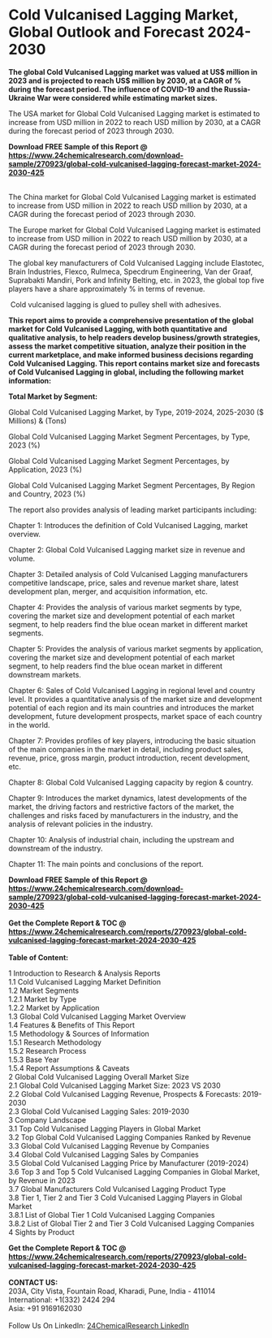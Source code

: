 <h1>Cold Vulcanised Lagging Market, Global Outlook and Forecast 2024-2030</h1><p><strong>The global Cold Vulcanised Lagging market was valued at US$ million in 2023 and is projected to reach US$ million by 2030, at a CAGR of % during the forecast period. The influence of COVID-19 and the Russia-Ukraine War were considered while estimating market sizes.</strong></p><p>
</p><p>The USA market for Global Cold Vulcanised Lagging market is estimated to increase from USD million in 2022 to reach USD million by 2030, at a CAGR during the forecast period of 2023 through 2030.</p><div><b>Download FREE Sample of this Report @ 
            <a href="https://www.24chemicalresearch.com/download-sample/270923/global-cold-vulcanised-lagging-forecast-market-2024-2030-425">
            https://www.24chemicalresearch.com/download-sample/270923/global-cold-vulcanised-lagging-forecast-market-2024-2030-425</a></b></div><br><p>
</p><p>The China market for Global Cold Vulcanised Lagging market is estimated to increase from USD million in 2022 to reach USD million by 2030, at a CAGR during the forecast period of 2023 through 2030.</p><p>
</p><p>The Europe market for Global Cold Vulcanised Lagging market is estimated to increase from USD million in 2022 to reach USD million by 2030, at a CAGR during the forecast period of 2023 through 2030.</p><p>
</p><p>The global key manufacturers of Cold Vulcanised Lagging include Elastotec, Brain Industries, Flexco, Rulmeca, Specdrum Engineering, Van der Graaf, Suprabakti Mandiri, Pork and Infinity Belting, etc. in 2023, the global top five players have a share approximately % in terms of revenue.</p><p>
 Cold vulcanised lagging is glued to pulley shell with adhesives.</p><p>
<strong>This report aims to provide a comprehensive presentation of the global market for Cold Vulcanised Lagging, with both quantitative and qualitative analysis, to help readers develop business/growth strategies, assess the market competitive situation, analyze their position in the current marketplace, and make informed business decisions regarding Cold Vulcanised Lagging. This report contains market size and forecasts of Cold Vulcanised Lagging in global, including the following market information:</strong></p><p>
</p><p>
<strong>Total Market by Segment:</strong></p><p>
Global Cold Vulcanised Lagging Market, by Type, 2019-2024, 2025-2030 ($ Millions) &amp; (Tons)</p><p>
Global Cold Vulcanised Lagging Market Segment Percentages, by Type, 2023 (%)</p><p>
</p><p>
Global Cold Vulcanised Lagging Market Segment Percentages, by Application, 2023 (%)</p><p>
</p><p>
Global Cold Vulcanised Lagging Market Segment Percentages, By Region and Country, 2023 (%)</p><p>
</p><p>
The report also provides analysis of leading market participants including:</p><p>
</p><p>
</p><p>
Chapter 1: Introduces the definition of Cold Vulcanised Lagging, market overview.</p><p>
Chapter 2: Global Cold Vulcanised Lagging market size in revenue and volume.</p><p>
Chapter 3: Detailed analysis of Cold Vulcanised Lagging manufacturers competitive landscape, price, sales and revenue market share, latest development plan, merger, and acquisition information, etc.</p><p>
Chapter 4: Provides the analysis of various market segments by type, covering the market size and development potential of each market segment, to help readers find the blue ocean market in different market segments.</p><p>
Chapter 5: Provides the analysis of various market segments by application, covering the market size and development potential of each market segment, to help readers find the blue ocean market in different downstream markets.</p><p>
Chapter 6: Sales of Cold Vulcanised Lagging in regional level and country level. It provides a quantitative analysis of the market size and development potential of each region and its main countries and introduces the market development, future development prospects, market space of each country in the world.</p><p>
Chapter 7: Provides profiles of key players, introducing the basic situation of the main companies in the market in detail, including product sales, revenue, price, gross margin, product introduction, recent development, etc.</p><p>
Chapter 8: Global Cold Vulcanised Lagging capacity by region &amp; country.</p><p>
Chapter 9: Introduces the market dynamics, latest developments of the market, the driving factors and restrictive factors of the market, the challenges and risks faced by manufacturers in the industry, and the analysis of relevant policies in the industry.</p><p>
Chapter 10: Analysis of industrial chain, including the upstream and downstream of the industry.</p><p>
Chapter 11: The main points and conclusions of the report.</p><div><b>Download FREE Sample of this Report @ 
            <a href="https://www.24chemicalresearch.com/download-sample/270923/global-cold-vulcanised-lagging-forecast-market-2024-2030-425">
            https://www.24chemicalresearch.com/download-sample/270923/global-cold-vulcanised-lagging-forecast-market-2024-2030-425</a></b></div><br><div><b>Get the Complete Report & TOC @ 
            <a href="https://www.24chemicalresearch.com/reports/270923/global-cold-vulcanised-lagging-forecast-market-2024-2030-425">
            https://www.24chemicalresearch.com/reports/270923/global-cold-vulcanised-lagging-forecast-market-2024-2030-425</a></b></div><br>
            <b>Table of Content:</b><p>1 Introduction to Research & Analysis Reports<br />
    1.1 Cold Vulcanised Lagging Market Definition<br />
    1.2 Market Segments<br />
        1.2.1 Market by Type<br />
        1.2.2 Market by Application<br />
    1.3 Global Cold Vulcanised Lagging Market Overview<br />
    1.4 Features & Benefits of This Report<br />
    1.5 Methodology & Sources of Information<br />
        1.5.1 Research Methodology<br />
        1.5.2 Research Process<br />
        1.5.3 Base Year<br />
        1.5.4 Report Assumptions & Caveats<br />
2 Global Cold Vulcanised Lagging Overall Market Size<br />
    2.1 Global Cold Vulcanised Lagging Market Size: 2023 VS 2030<br />
    2.2 Global Cold Vulcanised Lagging Revenue, Prospects & Forecasts: 2019-2030<br />
    2.3 Global Cold Vulcanised Lagging Sales: 2019-2030<br />
3 Company Landscape<br />
    3.1 Top Cold Vulcanised Lagging Players in Global Market<br />
    3.2 Top Global Cold Vulcanised Lagging Companies Ranked by Revenue<br />
    3.3 Global Cold Vulcanised Lagging Revenue by Companies<br />
    3.4 Global Cold Vulcanised Lagging Sales by Companies<br />
    3.5 Global Cold Vulcanised Lagging Price by Manufacturer (2019-2024)<br />
    3.6 Top 3 and Top 5 Cold Vulcanised Lagging Companies in Global Market, by Revenue in 2023<br />
    3.7 Global Manufacturers Cold Vulcanised Lagging Product Type<br />
    3.8 Tier 1, Tier 2 and Tier 3 Cold Vulcanised Lagging Players in Global Market<br />
        3.8.1 List of Global Tier 1 Cold Vulcanised Lagging Companies<br />
        3.8.2 List of Global Tier 2 and Tier 3 Cold Vulcanised Lagging Companies<br />
4 Sights by Product</p><div><b>Get the Complete Report & TOC @ 
            <a href="https://www.24chemicalresearch.com/reports/270923/global-cold-vulcanised-lagging-forecast-market-2024-2030-425">
            https://www.24chemicalresearch.com/reports/270923/global-cold-vulcanised-lagging-forecast-market-2024-2030-425</a></b></div><br><b>CONTACT US:</b><br>
            203A, City Vista, Fountain Road, Kharadi, Pune, India - 411014<br>
            International: +1(332) 2424 294<br>
            Asia: +91 9169162030 <br><br>
            Follow Us On LinkedIn: <a href="https://www.linkedin.com/company/24chemicalresearch/">24ChemicalResearch LinkedIn</a>